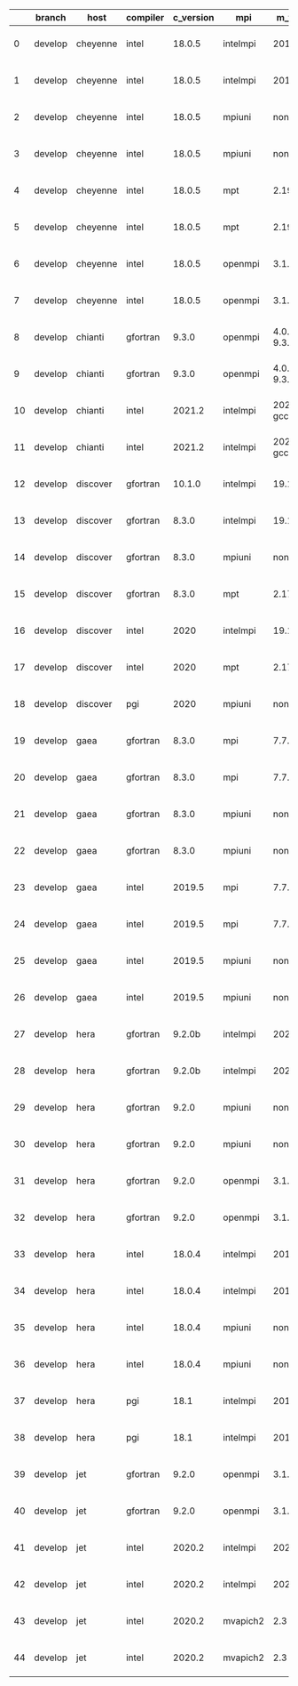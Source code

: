 |    | branch   | host     | compiler   | c_version   | mpi      | m_version          | o_g   | os     | build   | u_pass   | u_fail   | s_pass   | s_fail   | e_pass   | e_fail   |   nuopc_pass |   nuopc_fail | hash                 | git_hash                                                                                                   | modified            |
|----|----------|----------|------------|-------------|----------|--------------------|-------|--------|---------|----------|----------|----------|----------|----------|----------|--------------|--------------|----------------------|------------------------------------------------------------------------------------------------------------|---------------------|
|  0 | develop  | cheyenne | intel      | 18.0.5      | intelmpi | 2018.4.274         | O     | Linux  | Pass    | 13685    | 0        | 49       | 0        | 80       | 0        |           50 |            0 | v8.3.0b08-1-gd4bb168 | [artifacts](https://github.com/esmf-org/esmf-test-artifacts/tree/7af543ad9c81747414e3bd4809018f00a34302cd) | 02/24/2022_18:24:53 |
|  1 | develop  | cheyenne | intel      | 18.0.5      | intelmpi | 2018.4.274         | g     | Linux  | Pass    | 13685    | 0        | 49       | 0        | 80       | 0        |           50 |            0 | v8.3.0b08-1-gd4bb168 | [artifacts](https://github.com/esmf-org/esmf-test-artifacts/tree/7af543ad9c81747414e3bd4809018f00a34302cd) | 02/24/2022_18:24:53 |
|  2 | develop  | cheyenne | intel      | 18.0.5      | mpiuni   | none               | O     | Linux  | Pass    | 12158    | 0        | 8        | 0        | 43       | 0        |            0 |           50 | v8.3.0b08-1-gd4bb168 | [artifacts](https://github.com/esmf-org/esmf-test-artifacts/tree/7af543ad9c81747414e3bd4809018f00a34302cd) | 02/24/2022_18:24:53 |
|  3 | develop  | cheyenne | intel      | 18.0.5      | mpiuni   | none               | g     | Linux  | Pass    | 12158    | 0        | 8        | 0        | 43       | 0        |            0 |           50 | v8.3.0b08-1-gd4bb168 | [artifacts](https://github.com/esmf-org/esmf-test-artifacts/tree/7af543ad9c81747414e3bd4809018f00a34302cd) | 02/24/2022_18:24:53 |
|  4 | develop  | cheyenne | intel      | 18.0.5      | mpt      | 2.19               | O     | Linux  | Pass    | 13685    | 0        | 49       | 0        | 80       | 0        |           50 |            0 | v8.3.0b08-1-gd4bb168 | [artifacts](https://github.com/esmf-org/esmf-test-artifacts/tree/7af543ad9c81747414e3bd4809018f00a34302cd) | 02/24/2022_18:24:53 |
|  5 | develop  | cheyenne | intel      | 18.0.5      | mpt      | 2.19               | g     | Linux  | Pass    | 13685    | 0        | 49       | 0        | 80       | 0        |           50 |            0 | v8.3.0b08-1-gd4bb168 | [artifacts](https://github.com/esmf-org/esmf-test-artifacts/tree/7af543ad9c81747414e3bd4809018f00a34302cd) | 02/24/2022_18:24:53 |
|  6 | develop  | cheyenne | intel      | 18.0.5      | openmpi  | 3.1.4              | O     | Linux  | Pass    | 13685    | 0        | 49       | 0        | 80       | 0        |           50 |            0 | v8.3.0b08-1-gd4bb168 | [artifacts](https://github.com/esmf-org/esmf-test-artifacts/tree/7af543ad9c81747414e3bd4809018f00a34302cd) | 02/24/2022_18:24:53 |
|  7 | develop  | cheyenne | intel      | 18.0.5      | openmpi  | 3.1.4              | g     | Linux  | Pass    | 13685    | 0        | 49       | 0        | 80       | 0        |           50 |            0 | v8.3.0b08-1-gd4bb168 | [artifacts](https://github.com/esmf-org/esmf-test-artifacts/tree/7af543ad9c81747414e3bd4809018f00a34302cd) | 02/24/2022_18:24:53 |
|  8 | develop  | chianti  | gfortran   | 9.3.0       | openmpi  | 4.0.5-gcc-9.3.0    | O     | Linux  | Pass    | 13685    | 0        | 49       | 0        | 80       | 0        |           44 |            6 | v8.3.0b08-1-gd4bb168 | 4db8b79b2701034564a8f9f02c179af69258c920                                                                   | 02/24/2022_18:16:56 |
|  9 | develop  | chianti  | gfortran   | 9.3.0       | openmpi  | 4.0.5-gcc-9.3.0    | g     | Linux  | Pass    | 13685    | 0        | 49       | 0        | 80       | 0        |           44 |            6 | v8.3.0b08-1-gd4bb168 | 4db8b79b2701034564a8f9f02c179af69258c920                                                                   | 02/24/2022_18:16:56 |
| 10 | develop  | chianti  | intel      | 2021.2      | intelmpi | 2021.2.0-gcc-9.3.0 | O     | Linux  | Pass    | 13685    | 0        | 49       | 0        | 80       | 0        |           44 |            6 | v8.3.0b08-1-gd4bb168 | 4db8b79b2701034564a8f9f02c179af69258c920                                                                   | 02/24/2022_18:16:56 |
| 11 | develop  | chianti  | intel      | 2021.2      | intelmpi | 2021.2.0-gcc-9.3.0 | g     | Linux  | Pass    | 13685    | 0        | 49       | 0        | 80       | 0        |           44 |            6 | v8.3.0b08-1-gd4bb168 | 4db8b79b2701034564a8f9f02c179af69258c920                                                                   | 02/24/2022_18:16:56 |
| 12 | develop  | discover | gfortran   | 10.1.0      | intelmpi | 19.1.3.304         | g     | Linux  | Pass    | 13670    | 15       | 49       | 0        | 80       | 0        |           50 |            0 | v8.3.0b08-1-gd4bb168 | cece662812951dd28f9287f26f76320a99fab4fb                                                                   | 02/24/2022_18:17:24 |
| 13 | develop  | discover | gfortran   | 8.3.0       | intelmpi | 19.1.3.304         | g     | Linux  | Pass    | 13670    | 15       | 49       | 0        | 80       | 0        |           50 |            0 | v8.3.0b08-1-gd4bb168 | cece662812951dd28f9287f26f76320a99fab4fb                                                                   | 02/24/2022_18:17:24 |
| 14 | develop  | discover | gfortran   | 8.3.0       | mpiuni   | none               | g     | Linux  | Pass    | 12158    | 0        | 8        | 0        | 43       | 0        |            0 |           50 | v8.3.0b08-1-gd4bb168 | cece662812951dd28f9287f26f76320a99fab4fb                                                                   | 02/24/2022_18:17:24 |
| 15 | develop  | discover | gfortran   | 8.3.0       | mpt      | 2.17               | g     | Linux  | Pass    | 13685    | 0        | 49       | 0        | 80       | 0        |           46 |            4 | v8.3.0b08-1-gd4bb168 | cece662812951dd28f9287f26f76320a99fab4fb                                                                   | 02/24/2022_18:17:24 |
| 16 | develop  | discover | intel      | 2020        | intelmpi | 19.1.3.304         | g     | Linux  | Pass    | 13685    | 0        | 49       | 0        | 80       | 0        |           50 |            0 | v8.3.0b08-1-gd4bb168 | cece662812951dd28f9287f26f76320a99fab4fb                                                                   | 02/24/2022_18:17:24 |
| 17 | develop  | discover | intel      | 2020        | mpt      | 2.17               | g     | Linux  | Pass    | 13685    | 0        | 49       | 0        | 80       | 0        |           50 |            0 | v8.3.0b08-1-gd4bb168 | cece662812951dd28f9287f26f76320a99fab4fb                                                                   | 02/24/2022_18:17:24 |
| 18 | develop  | discover | pgi        | 2020        | mpiuni   | none               | g     | Linux  | Pass    | 11536    | 622      | 4        | 4        | 40       | 3        |            0 |           50 | v8.3.0b08-1-gd4bb168 | cece662812951dd28f9287f26f76320a99fab4fb                                                                   | 02/24/2022_18:17:24 |
| 19 | develop  | gaea     | gfortran   | 8.3.0       | mpi      | 7.7.11             | O     | Unicos | Pass    | 13684    | 1        | 49       | 0        | 80       | 0        |           47 |            3 | v8.3.0b08-1-gd4bb168 | 96881748564c3a758b4532e16c376ca637af592e                                                                   | 02/24/2022_18:17:49 |
| 20 | develop  | gaea     | gfortran   | 8.3.0       | mpi      | 7.7.11             | g     | Unicos | Pass    | 13684    | 1        | 49       | 0        | 80       | 0        |           47 |            3 | v8.3.0b08-1-gd4bb168 | 96881748564c3a758b4532e16c376ca637af592e                                                                   | 02/24/2022_18:17:49 |
| 21 | develop  | gaea     | gfortran   | 8.3.0       | mpiuni   | none               | O     | Unicos | Pass    | 12158    | 0        | 8        | 0        | 43       | 0        |            0 |           50 | v8.3.0b08-1-gd4bb168 | 96881748564c3a758b4532e16c376ca637af592e                                                                   | 02/24/2022_18:17:49 |
| 22 | develop  | gaea     | gfortran   | 8.3.0       | mpiuni   | none               | g     | Unicos | Pass    | 12158    | 0        | 8        | 0        | 43       | 0        |            0 |           50 | v8.3.0b08-1-gd4bb168 | 96881748564c3a758b4532e16c376ca637af592e                                                                   | 02/24/2022_18:17:49 |
| 23 | develop  | gaea     | intel      | 2019.5      | mpi      | 7.7.11             | O     | Unicos | Pass    | 13670    | 15       | 49       | 0        | 80       | 0        |           47 |            3 | v8.3.0b08-1-gd4bb168 | 96881748564c3a758b4532e16c376ca637af592e                                                                   | 02/24/2022_18:17:49 |
| 24 | develop  | gaea     | intel      | 2019.5      | mpi      | 7.7.11             | g     | Unicos | Pass    | 13670    | 15       | 49       | 0        | 80       | 0        |           47 |            3 | v8.3.0b08-1-gd4bb168 | 96881748564c3a758b4532e16c376ca637af592e                                                                   | 02/24/2022_18:17:49 |
| 25 | develop  | gaea     | intel      | 2019.5      | mpiuni   | none               | O     | Unicos | Pass    | 12143    | 15       | 8        | 0        | 43       | 0        |            0 |           50 | v8.3.0b08-1-gd4bb168 | 96881748564c3a758b4532e16c376ca637af592e                                                                   | 02/24/2022_18:17:49 |
| 26 | develop  | gaea     | intel      | 2019.5      | mpiuni   | none               | g     | Unicos | Pass    | 12143    | 15       | 8        | 0        | 43       | 0        |            0 |           50 | v8.3.0b08-1-gd4bb168 | 96881748564c3a758b4532e16c376ca637af592e                                                                   | 02/24/2022_18:17:49 |
| 27 | develop  | hera     | gfortran   | 9.2.0b      | intelmpi | 2020               | O     | Linux  | Pass    | 0        | 8807     | 0        | 49       | 0        | 80       |            0 |           50 | v8.3.0b08-1-gd4bb168 | 28e4363af3793d1fffb26ded7b75fe808d521bcb                                                                   | 02/24/2022_18:18:27 |
| 28 | develop  | hera     | gfortran   | 9.2.0b      | intelmpi | 2020               | g     | Linux  | Pass    | 0        | 8807     | 0        | 49       | 0        | 80       |            0 |           50 | v8.3.0b08-1-gd4bb168 | 28e4363af3793d1fffb26ded7b75fe808d521bcb                                                                   | 02/24/2022_18:18:27 |
| 29 | develop  | hera     | gfortran   | 9.2.0       | mpiuni   | none               | O     | Linux  | Pass    | 12158    | 0        | 8        | 0        | 43       | 0        |            0 |           50 | v8.3.0b08-1-gd4bb168 | 28e4363af3793d1fffb26ded7b75fe808d521bcb                                                                   | 02/24/2022_18:18:27 |
| 30 | develop  | hera     | gfortran   | 9.2.0       | mpiuni   | none               | g     | Linux  | Pass    | 12158    | 0        | 8        | 0        | 43       | 0        |            0 |           50 | v8.3.0b08-1-gd4bb168 | 28e4363af3793d1fffb26ded7b75fe808d521bcb                                                                   | 02/24/2022_18:18:27 |
| 31 | develop  | hera     | gfortran   | 9.2.0       | openmpi  | 3.1.4              | O     | Linux  | Pass    | 13685    | 0        | 49       | 0        | 80       | 0        |           50 |            0 | v8.3.0b08-1-gd4bb168 | 28e4363af3793d1fffb26ded7b75fe808d521bcb                                                                   | 02/24/2022_18:18:27 |
| 32 | develop  | hera     | gfortran   | 9.2.0       | openmpi  | 3.1.4              | g     | Linux  | Pass    | 13685    | 0        | 49       | 0        | 80       | 0        |           50 |            0 | v8.3.0b08-1-gd4bb168 | 28e4363af3793d1fffb26ded7b75fe808d521bcb                                                                   | 02/24/2022_18:18:27 |
| 33 | develop  | hera     | intel      | 18.0.4      | intelmpi | 2018.4.274         | O     | Linux  | Pass    | 13685    | 0        | 49       | 0        | 80       | 0        |           50 |            0 | v8.3.0b08-1-gd4bb168 | 28e4363af3793d1fffb26ded7b75fe808d521bcb                                                                   | 02/24/2022_18:18:27 |
| 34 | develop  | hera     | intel      | 18.0.4      | intelmpi | 2018.4.274         | g     | Linux  | Pass    | 13685    | 0        | 49       | 0        | 80       | 0        |           50 |            0 | v8.3.0b08-1-gd4bb168 | 28e4363af3793d1fffb26ded7b75fe808d521bcb                                                                   | 02/24/2022_18:18:27 |
| 35 | develop  | hera     | intel      | 18.0.4      | mpiuni   | none               | O     | Linux  | Pass    | 12158    | 0        | 8        | 0        | 43       | 0        |            0 |           50 | v8.3.0b08-1-gd4bb168 | 28e4363af3793d1fffb26ded7b75fe808d521bcb                                                                   | 02/24/2022_18:18:27 |
| 36 | develop  | hera     | intel      | 18.0.4      | mpiuni   | none               | g     | Linux  | Pass    | 12158    | 0        | 8        | 0        | 43       | 0        |            0 |           50 | v8.3.0b08-1-gd4bb168 | 28e4363af3793d1fffb26ded7b75fe808d521bcb                                                                   | 02/24/2022_18:18:27 |
| 37 | develop  | hera     | pgi        | 18.1        | intelmpi | 2018.0.4           | O     | Linux  | Fail    | fail     | fail     | fail     | fail     | fail     | fail     |            0 |           50 | v8.3.0b08-1-gd4bb168 | 28e4363af3793d1fffb26ded7b75fe808d521bcb                                                                   | 02/24/2022_18:18:27 |
| 38 | develop  | hera     | pgi        | 18.1        | intelmpi | 2018.0.4           | g     | Linux  | Fail    | fail     | fail     | fail     | fail     | fail     | fail     |            0 |           50 | v8.3.0b08-1-gd4bb168 | 28e4363af3793d1fffb26ded7b75fe808d521bcb                                                                   | 02/24/2022_18:18:27 |
| 39 | develop  | jet      | gfortran   | 9.2.0       | openmpi  | 3.1.4              | O     | Linux  | Pass    | 13685    | 0        | 49       | 0        | 80       | 0        |           50 |            0 | v8.3.0b08-1-gd4bb168 | 61c590014c1e452f457cd3c453440e378b3d9b4c                                                                   | 02/24/2022_18:19:03 |
| 40 | develop  | jet      | gfortran   | 9.2.0       | openmpi  | 3.1.4              | g     | Linux  | Pass    | 13685    | 0        | 49       | 0        | 80       | 0        |           50 |            0 | v8.3.0b08-1-gd4bb168 | 61c590014c1e452f457cd3c453440e378b3d9b4c                                                                   | 02/24/2022_18:19:03 |
| 41 | develop  | jet      | intel      | 2020.2      | intelmpi | 2020.2             | O     | Linux  | Pass    | 13685    | 0        | 49       | 0        | 80       | 0        |           50 |            0 | v8.3.0b08-1-gd4bb168 | 61c590014c1e452f457cd3c453440e378b3d9b4c                                                                   | 02/24/2022_18:19:03 |
| 42 | develop  | jet      | intel      | 2020.2      | intelmpi | 2020.2             | g     | Linux  | Pass    | 13685    | 0        | 49       | 0        | 80       | 0        |           50 |            0 | v8.3.0b08-1-gd4bb168 | 61c590014c1e452f457cd3c453440e378b3d9b4c                                                                   | 02/24/2022_18:19:03 |
| 43 | develop  | jet      | intel      | 2020.2      | mvapich2 | 2.3                | O     | Linux  | Pass    | 13685    | 0        | 49       | 0        | 80       | 0        |           44 |            6 | v8.3.0b08-1-gd4bb168 | 61c590014c1e452f457cd3c453440e378b3d9b4c                                                                   | 02/24/2022_18:19:03 |
| 44 | develop  | jet      | intel      | 2020.2      | mvapich2 | 2.3                | g     | Linux  | Pass    | 13685    | 0        | 49       | 0        | 80       | 0        |           44 |            6 | v8.3.0b08-1-gd4bb168 | 61c590014c1e452f457cd3c453440e378b3d9b4c                                                                   | 02/24/2022_18:19:03 |